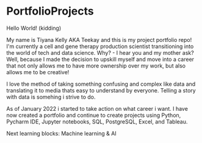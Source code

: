 # PortfolioProjects

Hello World! (kidding) 

My name is Tiyana Kelly AKA Teekay and this is my project portfolio repo! I'm currently a cell and gene therapy production scientist transitioning into the world of tech and data science. Why? - I hear you and my mother ask? Well, because I made the decision to upskill myself and move into a career that not only allows me to have more ownership over my work, but also allows me to be creative!

I love the method of taking something confusing and complex like data and translating it to media thats easy to understand by everyone. Telling a story with data is somehing i strive to do. 

As of January 2022 i started to take action on what career i want. I have now created a portfolio and continue to create projects using Python, Pycharm IDE, Jupyter notebooks, SQL, PostgreSQL, Excel, and Tableau. 

Next learning blocks: Machine learning & AI
